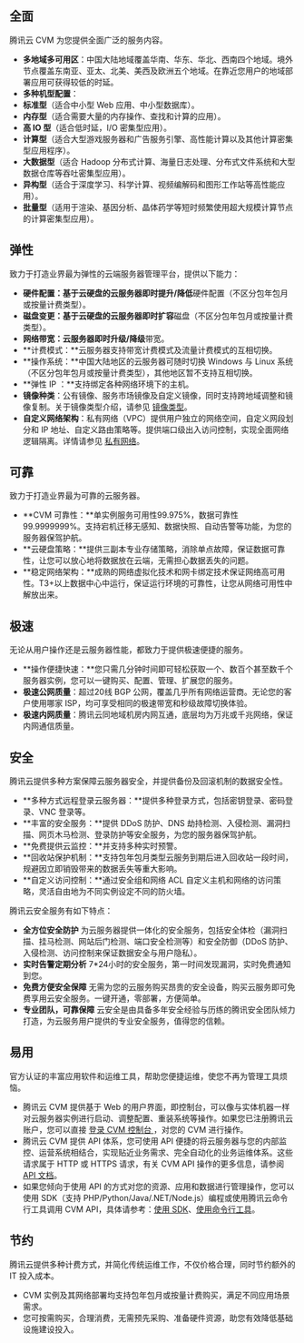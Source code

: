 ## 全面
腾讯云 CVM 为您提供全面广泛的服务内容。
- **多地域多可用区**：中国大陆地域覆盖华南、华东、华北、西南四个地域。境外节点覆盖东南亚、亚太、北美、美西及欧洲五个地域。在靠近您用户的地域部署应用可获得较低的时延。
- **多种机型配置**：
 - **标准型**（适合中小型 Web 应用、中小型数据库）。
 - **内存型**（适合需要大量的内存操作、查找和计算的应用）。
 - **高 IO 型**（适合低时延，I/O 密集型应用）。
 - **计算型**（适合大型游戏服务器和广告服务引擎、高性能计算以及其他计算密集型应用程序）。
 - **大数据型**（适合 Hadoop 分布式计算、海量日志处理、分布式文件系统和大型数据仓库等吞吐密集型应用）。
 - **异构型**（适合于深度学习、科学计算、视频编解码和图形工作站等高性能应用）。
 - **批量型**（适用于渲染、基因分析、晶体药学等短时频繁使用超大规模计算节点的计算密集型应用）。

## 弹性
致力于打造业界最为弹性的云端服务器管理平台，提供以下能力：
- **硬件配置：**基于云硬盘的云服务器**即时提升/降低**硬件配置（不区分包年包月或按量计费类型）。
- **磁盘变更：**基于云硬盘的云服务器**即时扩容**磁盘（不区分包年包月或按量计费类型）。
- **网络带宽：**云服务器**即时升级/降级**带宽。
- **计费模式：**云服务器支持带宽计费模式及流量计费模式的互相切换。
- **操作系统：**中国大陆地区的云服务器可随时切换 Windows 与 Linux 系统（不区分包年包月或按量计费类型），其他地区暂不支持互相切换。
- **弹性 IP  ：**支持绑定各种网络环境下的主机。
- **镜像种类**：公有镜像、服务市场镜像及自定义镜像，同时支持跨地域调整和镜像复制。关于镜像类型介绍，请参见 [镜像类型](https://cloud.tencent.com/document/product/213/4941)。
- **自定义网络架构**：私有网络（VPC）提供用户独立的网络空间，自定义网段划分和 IP 地址、自定义路由策略等。提供端口级出入访问控制，实现全面网络逻辑隔离。详情请参见 [私有网络](https://cloud.tencent.com/document/product/215/20046)。

## 可靠

致力于打造业界最为可靠的云服务器。
- **CVM 可靠性：**单实例服务可用性99.975%，数据可靠性99.9999999%。支持宕机迁移无感知、数据快照、自动告警等功能，为您的服务器保驾护航。
- **云硬盘策略：**提供三副本专业存储策略，消除单点故障，保证数据可靠性，让您可以放心地将数据放在云端，无需担心数据丢失的问题。
- **稳定网络架构：**成熟的网络虚拟化技术和网卡绑定技术保证网络高可用性。T3+以上数据中心中运行，保证运行环境的可靠性，让您从网络可用性中解放出来。

## 极速

无论从用户操作还是云服务器性能，都致力于提供极速便捷的服务。
- **操作便捷快速：**您只需几分钟时间即可轻松获取一个、数百个甚至数千个服务器实例，您可以一键购买、配置、管理、扩展您的服务。
- **极速公网质量**：超过20线 BGP 公网，覆盖几乎所有网络运营商。无论您的客户使用哪家 ISP，均可享受相同的极速带宽和秒级故障切换体验。
- **极速内网质量**：腾讯云同地域机房内网互通，底层均为万兆或千兆网络，保证内网通信质量。

## 安全

腾讯云提供多种方案保障云服务器安全，并提供备份及回滚机制的数据安全性。
- **多种方式远程登录云服务器：**提供多种登录方式，包括密钥登录、密码登录、VNC 登录等。
- **丰富的安全服务：**提供 DDoS 防护、DNS 劫持检测、入侵检测、漏洞扫描、网页木马检测、登录防护等安全服务，为您的服务器保驾护航。
- **免费提供云监控：**并支持多种实时预警。
- **回收站保护机制：**支持包年包月类型云服务到期后进入回收站一段时间，规避因立即销毁带来的数据丢失等重大影响。
- **自定义访问控制：**通过安全组和网络 ACL 自定义主机和网络的访问策略，灵活自由地为不同实例设定不同的防火墙。

腾讯云安全服务有如下特点：
- **全方位安全防护**
为云服务器提供一体化的安全服务，包括安全体检（漏洞扫描、挂马检测、网站后门检测、端口安全检测等）和安全防御（DDoS 防护、入侵检测、访问控制来保证数据安全与用户隐私）。
- **实时告警定期分析**
7\*24小时的安全服务，第一时间发现漏洞，实时免费通知到您。
- **免费方便安全保障**
无需为您的云服务购买昂贵的安全设备，购买云服务即可免费享用云安全服务。一键开通，零部署，方便简单。
- **专业团队，可靠保障**
云安全是由具备多年安全经验与历练的腾讯安全团队倾力打造，为云服务用户提供的专业安全服务，值得您的信赖。

## 易用

官方认证的丰富应用软件和运维工具，帮助您便捷运维，使您不再为管理工具烦恼。
- 腾讯云 CVM 提供基于 Web 的用户界面，即控制台，可以像与实体机器一样对云服务器实例进行启动、调整配置、重装系统等操作。如果您已注册腾讯云账户，您可以直接 [登录 CVM 控制台 ](https://console.cloud.tencent.com/cvm)，对您的 CVM 进行操作。
- 腾讯云 CVM 提供 API 体系，您可使用 API 便捷的将云服务器与您的内部监控、运营系统相结合，实现贴近业务需求、完全自动化的业务运维体系。这些请求属于 HTTP 或 HTTPS 请求，有关 CVM API 操作的更多信息，请参阅 [API 文档](https://cloud.tencent.com/document/api/213/15688)。
- 如果您倾向于使用 API 的方式对您的资源、应用和数据进行管理操作，您可以使用 SDK（支持 PHP/Python/Java/.NET/Node.js）编程或使用腾讯云命令行工具调用 CVM API，具体请参考：[使用 SDK](https://cloud.tencent.com/document/sdk)、[使用命令行工具](https://cloud.tencent.com/document/product/440)。

## 节约

腾讯云提供多种计费方式，并简化传统运维工作，不仅价格合理，同时节约额外的 IT 投入成本。
- CVM 实例及其网络部署均支持包年包月或按量计费购买，满足不同应用场景需求。
- 您可按需购买，合理消费，无需预先采购、准备硬件资源，助您有效降低基础设施建设投入。

